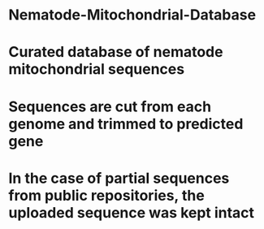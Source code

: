 # Nematode-Mitochondrial-Database
# Curated database of nematode mitochondrial sequences
# Sequences are cut from each genome and trimmed to predicted gene
# In the case of partial sequences from public repositories, the uploaded sequence was kept intact
